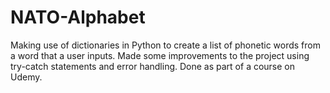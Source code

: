 # NATO-Alphabet
Making use of dictionaries in Python to create a list of phonetic words from a word that a user inputs. Made some improvements to the project using try-catch statements and error handling. Done as part of a course on Udemy. 
